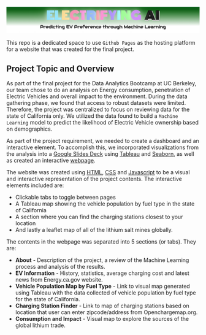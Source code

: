 ![AIimage](https://github.com/amylio/Electrifying_AI/blob/main/static/images/ElectrifyingAIbanner.png)

This repo is a dedicated space to use `Github Pages` as the hosting platform for a website that was created for the final project. 

## Project Topic and Overview

As part of the final project for the Data Analytics Bootcamp at UC Berkeley, our team chose to do an analysis on Energy consumption, penetration of Electric Vehicles and overall impact to the environment. During the data gathering phase, we found that access to robust datasets were limited. Therefore, the project was centralized to focus on reviewing data for the state of California only. We utilized the data found to build a `Machine Learning` model to predict the likelihood of Electric Vehicle ownership based on demographics.

As part of the project requirement, we needed to create a dashboard and an interactive element. To accomplish this, we incorporated visualizations from the analysis into a [Google Slides Deck](https://docs.google.com/presentation/d/1yLtCgrkCrZDrA3M79BOugkTuRkmWJuCp/edit#slide=id.gd9982dd371_0_0) using [Tableau](https://public.tableau.com/profile/valerie.achoa#!/vizhome/CaliforniaEVSurv/Dashboard1) and [Seaborn](https://github.com/RussellShelley/Energy_Analysis/blob/main/Visualization/Python%20Visuals.ipynb), as well as created an interactive [webpage](https://amylio.github.io/Electrifying_AI/).

The website was created using [HTML](https://github.com/amylio/Electrifying_AI/blob/main/index.html), [CSS](https://github.com/amylio/Electrifying_AI/blob/main/static/css/style.css) and [Javascript](https://github.com/amylio/Electrifying_AI/blob/main/static/js/app.js) to be a visual and interactive representation of the project contents. The interactive elements included are:

* Clickable tabs to toggle between pages
* A Tableau map showing the vehicle population by fuel type in the state of California
* A section where you can find the charging stations closest to your location
* And lastly a leaflet map of all of the lithium salt mines globally. 

The contents in the webpage was separated into 5 sections (or tabs). They are:

* **About** - Description of the project, a review of the Machine Learning process and analysis of the results.
* **EV Information** - History, statistics, average charging cost and latest news from Energy.ca.gov website.
* **Vehicle Population Map by Fuel Type** - Link to visual map generated using Tableau with the data collected of vehicle population by fuel type for the state of California.
* **Charging Station Finder** - Link to map of charging stations based on location that user can enter zipcode/address from Openchargemap.org.
* **Consumption and Impact** - Visual map to explore the sources of the global lithium trade.
